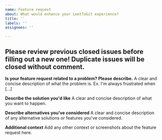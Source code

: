 ```yaml
---
name: Feature request
about: What would enhance your LeetToGit experience?
title: ''
labels: ''
assignees: ''

---
```


## Please review previous closed issues before filling out a new one! Duplicate issues will be closed without comment.

**Is your feature request related to a problem? Please describe.**
A clear and concise description of what the problem is. Ex. I'm always frustrated when [...]

**Describe the solution you'd like**
A clear and concise description of what you want to happen.

**Describe alternatives you've considered**
A clear and concise description of any alternative solutions or features you've considered.

**Additional context**
Add any other context or screenshots about the feature request here.

